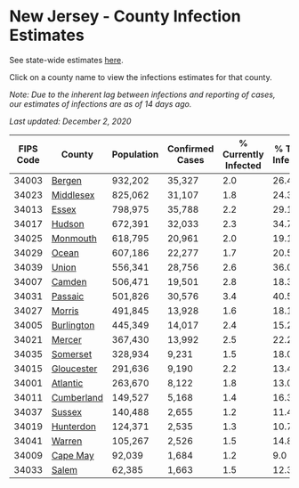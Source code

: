 # New Jersey - County Infection Estimates

See state-wide estimates [here](/infections/us-nj).

Click on a county name to view the infections estimates for that county.

*Note: Due to the inherent lag between infections and reporting of cases, our estimates of infections are as of 14 days ago.*

*Last updated: December 2, 2020*

|   FIPS Code |                   County |   Population |   Confirmed Cases |   % Currently Infected |   % Total Infected |
|-------------|--------------------------|--------------|-------------------|------------------------|--------------------|
|       34003 |         [Bergen](bergen) |      932,202 |            35,327 |                    2.0 |               26.4 |
|       34023 |   [Middlesex](middlesex) |      825,062 |            31,107 |                    1.8 |               24.3 |
|       34013 |           [Essex](essex) |      798,975 |            35,788 |                    2.2 |               29.1 |
|       34017 |         [Hudson](hudson) |      672,391 |            32,033 |                    2.3 |               34.7 |
|       34025 |     [Monmouth](monmouth) |      618,795 |            20,961 |                    2.0 |               19.1 |
|       34029 |           [Ocean](ocean) |      607,186 |            22,277 |                    1.7 |               20.5 |
|       34039 |           [Union](union) |      556,341 |            28,756 |                    2.6 |               36.0 |
|       34007 |         [Camden](camden) |      506,471 |            19,501 |                    2.8 |               18.3 |
|       34031 |       [Passaic](passaic) |      501,826 |            30,576 |                    3.4 |               40.5 |
|       34027 |         [Morris](morris) |      491,845 |            13,928 |                    1.6 |               18.1 |
|       34005 | [Burlington](burlington) |      445,349 |            14,017 |                    2.4 |               15.2 |
|       34021 |         [Mercer](mercer) |      367,430 |            13,992 |                    2.5 |               22.2 |
|       34035 |     [Somerset](somerset) |      328,934 |             9,231 |                    1.5 |               18.0 |
|       34015 | [Gloucester](gloucester) |      291,636 |             9,190 |                    2.2 |               13.4 |
|       34001 |     [Atlantic](atlantic) |      263,670 |             8,122 |                    1.8 |               13.0 |
|       34011 | [Cumberland](cumberland) |      149,527 |             5,168 |                    1.4 |               16.3 |
|       34037 |         [Sussex](sussex) |      140,488 |             2,655 |                    1.2 |               11.4 |
|       34019 |   [Hunterdon](hunterdon) |      124,371 |             2,535 |                    1.3 |               10.7 |
|       34041 |         [Warren](warren) |      105,267 |             2,526 |                    1.5 |               14.8 |
|       34009 |     [Cape May](cape-may) |       92,039 |             1,684 |                    1.2 |                9.0 |
|       34033 |           [Salem](salem) |       62,385 |             1,663 |                    1.5 |               12.3 |